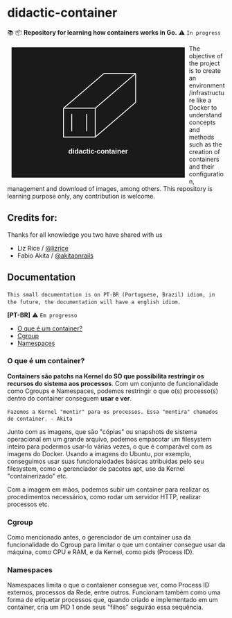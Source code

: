 # didactic-container
📚 📦 **Repository for learning how containers works in Go.** 
⚠️ `In progress`

<img src="https://github.com/realnfcs/didactic-container/blob/main/public/dcont_image.png" alt="container_img" width=400em height=300em align="left" hspace="10" vspace="6">
The objective of the project is to create an environment/infrastructure like a Docker to understand concepts and methods such as the creation of containers and their configuration, management and download of images, among others. This repository is learning purpose only, any contribution is welcome.


## Credits for:

Thanks for all knowledge you two have shared with us

* Liz Rice / [@lizrice](https://github.com/lizrice) 
* Fabio Akita / [@akitaonrails](https://github.com/akitaonrails)

## Documentation

`This small documentation is on PT-BR (Portuguese, Brazil) idiom, in the future, the documentation will have a english idiom.`

**[PT-BR]** ⚠️ `Em progresso`
- [O que é um container?](#o-que-é-um-container)
- [Cgroup](#cgroup)
- [Namespaces](#namespaces)

### O que é um container?

**Containers são patchs na Kernel do SO que possibilita restringir os recursos do sistema aos processos**.
Com um conjunto de funcionalidade como Cgroups e Namespaces, podemos restringir o que o(s) processo(s) dentro 
do container conseguem **usar e ver**.

	Fazemos a Kernel "mentir" para os processos. Essa "mentira" chamados de container. - Akita
 
Junto com as imagens, que são "cópias" ou snapshots de sistema operacional em um grande arquivo, podemos empacotar um filesystem 
inteiro para podermos usar-lo várias vezes, o que é comparável com as imagens do Docker. Usando a imagens do Ubuntu, por exemplo,
conseguimos usar suas funcionalodades básicas atribuidas pelo seu filesystem, como o gerenciador de pacotes apt, uso da Kernel 
"containerizado" etc.

Com a imagem em mãos, podemos subir um container para realizar os procedimentos necessários, como rodar um servidor HTTP, realizar
processos etc.

### Cgroup

Como mencionado antes, o gerenciador de um container usa da funcionalidade do Cgroup para limitar o que um container consegue usar
da máquina, como CPU e RAM, e da Kernel, como pids (Process ID).

### Namespaces

Namespaces limita o que o contaiener consegue ver, como Process ID externos, processos da Rede, entre outros. Funcionam também como 
uma forma de etiquetar processos que, quando criado e implementado em um container, cria um PID 1 onde seus "filhos" seguirão essa
sequência.
